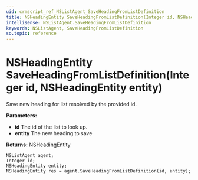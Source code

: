 ```yaml
---
uid: crmscript_ref_NSListAgent_SaveHeadingFromListDefinition
title: NSHeadingEntity SaveHeadingFromListDefinition(Integer id, NSHeadingEntity entity)
intellisense: NSListAgent.SaveHeadingFromListDefinition
keywords: NSListAgent, SaveHeadingFromListDefinition
so.topic: reference
---
```


# NSHeadingEntity SaveHeadingFromListDefinition(Integer id, NSHeadingEntity entity)

Save new heading for list resolved by the provided id.

**Parameters:**
 - **id** The id of the list to look up.
 - **entity** The new heading to save

**Returns:** NSHeadingEntity

```crmscript
NSListAgent agent;
Integer id;
NSHeadingEntity entity;
NSHeadingEntity res = agent.SaveHeadingFromListDefinition(id, entity);
```

